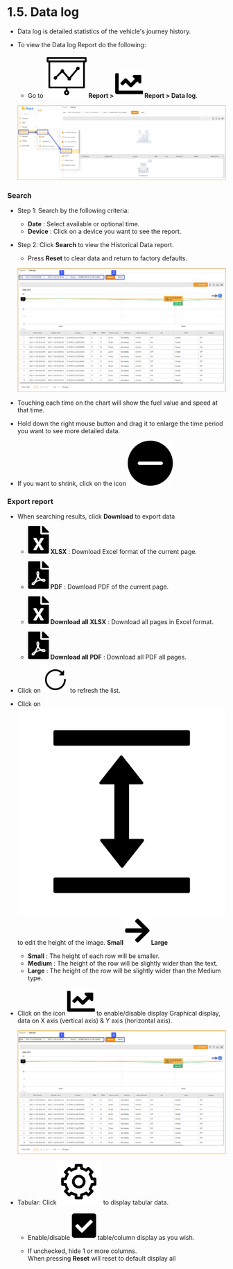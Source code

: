 # 1.5. Data log
- Data log is detailed statistics of the vehicle's journey history.
- To view the Data log Report do the following:
  - Go to **<span class="icon-left svg-filter-tick">![Ok](/docs/assets/images/web-interface/icon/SVG/dynamic.svg )Report > <span class= "icon-left svg-filter-tick">![Ok](/docs/assets/images/web-interface/icon/SVG/chart-line.svg) Report > Data log**.
 
  <span style="display:block;text-align:left">![Interface Web](/docs/assets/images/web-english/reports/data-log-in.png)

###  Search
- Step 1: Search by the following criteria:
    - **Date** : Select available or optional time.
    - **Device** : Click on a device you want to see the report.
-  Step 2: Click **Search** to view the Historical Data report.
    - Press **Reset** to clear data and return to factory defaults.

    <span style="display:block;text-align:left">![Interface Web](/docs/assets/images/web-english/reports/data-log-search.png)

  - Touching each time on the chart will show the fuel value and speed at that time.
  - Hold down the right mouse button and drag it to enlarge the time period you want to see more detailed data.
  - If you want to shrink, click on the icon <span class="icon-left svg-filter-blue">![Ok](/docs/assets/images/web-interface/icon/SVG/minus-svgrepo-com.svg)

### Export report
* When searching results, click **Download** to export data

    - <span class="icon-left svg-filter-circlegreen2">![Ok](/docs/assets/images/web-interface/icon/SVG/file-excel1.svg) **XLSX** : Download Excel format of the current page.

    - <span class="icon-left svg-filter-circlered">![Ok](/docs/assets/images/web-interface/icon/SVG/file-pdf1.svg) **PDF** : Download PDF of the current page.
   - <span class="icon-left svg-filter-circlegreen2">![Ok](/docs/assets/images/web-interface/icon/SVG/file-excel1.svg) **Download all XLSX** : Download all pages in Excel format.
    - <span class="icon-left svg-filter-circlered">![Ok](/docs/assets/images/web-interface/icon/SVG/file-pdf1.svg) **Download all PDF** : Download all PDF all pages.
- Click on <span class="icon-left svg-filter-info">![Ok](/docs/assets/images/web-interface/icon/SVG/icons8-reset.svg) to refresh the list.
      
- Click on <span class="icon-left svg-filter-info">![Ok](/docs/assets/images/web-interface/icon/SVG/column-height.svg) to edit the height of the image. **Small** <span class="icon-left svg-filter-serch">![Ok](/docs/assets/images/web-interface/icon/SVG/arrow-right.svg) **Large**

  - **Small** : The height of each row will be smaller.
  - **Medium** : The height of the row will be slightly wider than the text.
  - **Large** : The height of the row will be slightly wider than the Medium type.
- Click on the icon <span class="icon-left svg-filter-info">![Ok](/docs/assets/images/web-interface/icon/SVG/chart-line.svg) to enable/disable display Graphical display, data on X axis (vertical axis) & Y axis (horizontal axis).

    <span style="display:block;text-align:left">![Interface Web](/docs/assets/images/web-english/reports/data-log-search.png)

- Tabular: Click <span class="icon-left ">![Ok](/docs/assets/images/web-interface/icon/SVG/icons8-gear.svg) to display tabular data.

    - Enable/disable <span class="icon-left svg-filter-tick">![Ok](/docs/assets/images/web-interface/icon/SVG/check-square1.svg) table/column display as you wish.
    
    - If unchecked, hide 1 or more columns. <br>
    When pressing **Reset** will reset to default display all
